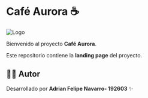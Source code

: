 # Café Aurora ☕

![Logo](./assets/img/logo.png)

Bienvenido al proyecto **Café Aurora**.

Este repositorio contiene la **landing page** del proyecto.

## 👨‍💻 Autor

Desarrollado por **Adrian Felipe Navarro- 192603** ✨
